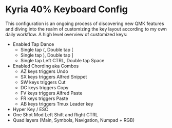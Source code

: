 # Kyria 40% Keyboard Config
This configuration is an ongoing process of discovering new QMK features and diving into the realm of customizing the key layout according to my own daily workflow.
A high level overview of customized keys:
- Enabled Tap Dance
  - Single tap (, Double tap [
  - Single tap ), Double tap ]
  - Single tap Left CTRL, Double tap Space
- Enabled Chording aka Combos
  - AZ keys triggers Undo
  - SX keys triggers Alfred Snippet
  - SW keys triggers Cut
  - DC keys triggers Copy
  - FV keys triggers Alfred Paste
  - FR keys triggers Paste
  - AB keys triggers Tmux Leader key
- Hyper Key / ESC
- One Shot Mod Left Shift and Right CTRL
- Quad layers (Main, Symbols, Navigation, Numpad + RGB)
